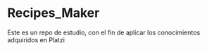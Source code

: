 # Recipes_Maker
Este es un repo de estudio, con el fin de aplicar los conocimientos adquiridos en Platzi

